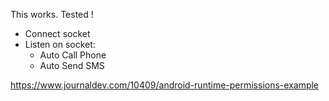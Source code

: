 This works. Tested ! 

- Connect socket
- Listen on socket:
    + Auto Call Phone 
    + Auto Send SMS 

https://www.journaldev.com/10409/android-runtime-permissions-example 
